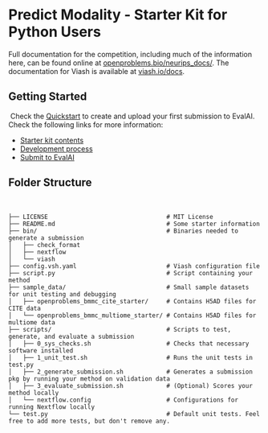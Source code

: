 # Predict Modality - Starter Kit for Python Users

Full documentation for the competition, including much of the information here, can be found online 
at [openproblems.bio/neurips_docs/](https://openproblems.bio/neurips_docs/). The documentation for 
Viash is available at [viash.io/docs](https://viash.io/docs).
​
## Getting Started
​
Check the [Quickstart](https://openproblems.bio/neurips_docs/submission/quickstart/) to create and upload your first submission to EvalAI.
​
Check the following links for more information:
​
- [Starter kit contents](https://openproblems.bio/neurips_docs/submission/starter_kit_contents/)
- [Development process](https://openproblems.bio/neurips_docs/submission/development_process/)
- [Submit to EvalAI](https://eval.ai/web/challenges/challenge-page/1111/submission)
​
## Folder Structure
​
```
├── LICENSE                                 # MIT License
├── README.md                               # Some starter information
├── bin/                                    # Binaries needed to generate a submission
│   ├── check_format
│   ├── nextflow
│   └── viash
├── config.vsh.yaml                         # Viash configuration file
├── script.py                               # Script containing your method
├── sample_data/                            # Small sample datasets for unit testing and debugging
│   ├── openproblems_bmmc_cite_starter/     # Contains H5AD files for CITE data
│   └── openproblems_bmmc_multiome_starter/ # Contains H5AD files for multiome data
├── scripts/                                # Scripts to test, generate, and evaluate a submission
│   ├── 0_sys_checks.sh                     # Checks that necessary software installed
│   ├── 1_unit_test.sh                      # Runs the unit tests in test.py
│   ├── 2_generate_submission.sh            # Generates a submission pkg by running your method on validation data
│   ├── 3_evaluate_submission.sh            # (Optional) Scores your method locally
│   └── nextflow.config                     # Configurations for running Nextflow locally
└── test.py                                 # Default unit tests. Feel free to add more tests, but don't remove any.
```

